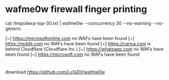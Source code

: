 # wafme0w firewall finger printing
cat /tmp/alexa-top-30.txt | wafme0w --concurrency 30 --no-warning --no-generic

[~] https://microsoftonline.com no WAFs have been found
[~] https://reddit.com no WAFs have been found
[+] https://canva.com is behind Cloudflare (Cloudflare Inc.)
[~] https://whatsapp.com no WAFs have been found
[~] https://microsoft.com no WAFs have been found

# 
download
https://github.com/Lu1sDV/wafme0w